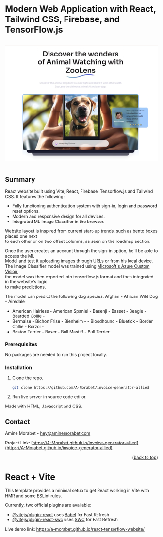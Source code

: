 # Modern Web Application with React, Tailwind CSS, Firebase, and TensorFlow.js

</br>
<div align="center">
<img src="https://github.com/A-Morabet/react-tensorflow-website/blob/main/01-screenshot.png" width="600"/>
</div>
</br>

## Summary

React website built using Vite, React, Firebase, Tensorflow.js and Tailwind CSS.
It features the following:

* Fully functioning authentication system with sign-in, login and password reset options.
* Modern and responsive design for all devices.
* Integrated ML Image Classifier in the browser.

Website layout is inspired from current start-up trends, such as bento boxes placed one next </br>
to each other or on two offset columns, as seen on the roadmap section.

Once the user creates an account through the sign-in option, he'll be able to access the ML </br>
Model and test it uploading images through URLs or from his local device. </br>
The Image Classifier model was trained using [Microsoft's Azure Custom Vision](https://azure.microsoft.com/en-au/products/ai-services/ai-custom-vision), </br>
the model was then exported into tensorflow.js format and then integrated in the website's logic </br>
to make predictions.

The model can predict the following dog species: Afghan - African Wild Dog - Airedale 
- American Hairless - American Spaniel - Basenji - Basset - Beagle - Bearded Collie -
- Bermaise - Bichon Frise - Bienheim -  - Bloodhound - Bluetick - Border Collie - Borzoi -
-  Boston Terrier - Boxer - Bull Mastiff - Bull Terrier.

### Prerequisites

No packages are needed to run this project locally.

### Installation

1. Clone the repo.
   ```sh
   git clone https://github.com/A-Morabet/invoice-generator-allied
   ```
2. Run live server in source code editor.

Made with HTML, Javascript and CSS.

## Contact

Amine Morabet - hey@aminemorabet.com

Project Link: [https://A-Morabet.github.io/invoice-generator-allied](https://A-Morabet.github.io/invoice-generator-allied)

<p align="right">(<a href="#readme-top">back to top</a>)</p>




# React + Vite

This template provides a minimal setup to get React working in Vite with HMR and some ESLint rules.

Currently, two official plugins are available:

- [@vitejs/plugin-react](https://github.com/vitejs/vite-plugin-react/blob/main/packages/plugin-react/README.md) uses [Babel](https://babeljs.io/) for Fast Refresh
- [@vitejs/plugin-react-swc](https://github.com/vitejs/vite-plugin-react-swc) uses [SWC](https://swc.rs/) for Fast Refresh

Live demo link: https://a-morabet.github.io/react-tensorflow-website/
